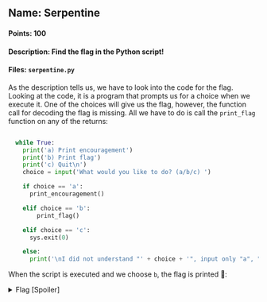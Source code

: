## Name: Serpentine
#### Points: 100
#### Description: Find the flag in the Python script!
#### Files: `serpentine.py`

As the description tells us, we have to look into the code for the flag. Looking at the code, it is a program that prompts us for a choice when we execute it.
One of the choices will give us the flag, however, the function call for decoding the flag is missing. All we have to do is call the `print_flag` function on any of the
returns: 

```python

  while True:
    print('a) Print encouragement')
    print('b) Print flag')
    print('c) Quit\n')
    choice = input('What would you like to do? (a/b/c) ')

    if choice == 'a':
      print_encouragement()

    elif choice == 'b':
        print_flag()

    elif choice == 'c':
      sys.exit(0)

    else:
      print('\nI did not understand "' + choice + '", input only "a", "b" or "c"\n\n')

```

When the script is executed and we choose `b`, the flag is printed 🚩:

<details>
  <summary>Flag [Spoiler]</summary>

  ```
  What would you like to do? (a/b/c) b
  picoCTF{7h3_r04d_l355_7r4v3l3d_8e47d128}
  a) Print encouragement
  b) Print flag
  c) Quit
  ```
</details>
